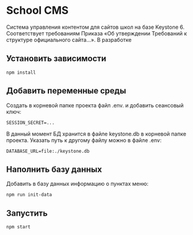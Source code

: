 # School CMS

Система управления контентом для сайтов школ на базе Keystone 6. Соответствует требованиям Приказа «Об утверждении Требований к структуре официального сайта...». В разработке

## Установить зависимости

```
npm install
```

## Добавить переменные среды

Создать в корневой папке проекта файл .env. и добавить сеансовый ключ:

```
SESSION_SECRET=...
```

В данный момент БД хранится в файле keystone.db в корневой папке проекта. Указать путь к другому файлу можно в файле .env:

```
DATABASE_URL=file:./keystone.db
```

## Наполнить базу данных

Добавить в базу данных информацию о пунктах меню:

```
npm run init-data
```

## Запустить

```
npm start
```